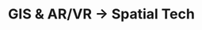 ---
layout: page
title: 'GIS & AR/VR -> Spatial Tech'
phase: 1
time-required: ~8hrs
notes:
- Content: Spatial Tech blurb in Beth's Google Doc, Cultural Heritage site contains VR/AR descriptions, GIS page on current site contains GIS descriptions
- Style: not started
- NB: Phase 1 content goal = who works there, what they do, what Spatial Tech is, link to the CHI page, link to the GIS page
---